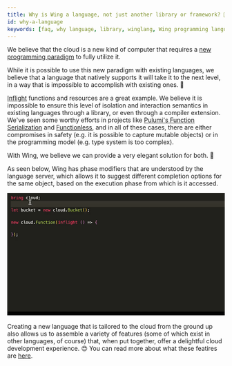 ```yaml
---
title: Why is Wing a language, not just another library or framework? 🤔
id: why-a-language
keywords: [faq, why language, library, winglang, Wing programming language, Wing language]
---
```


We believe that the cloud is a new kind of computer that requires a [new programming paradigm](https://docs.winglang.io/#what-is-a-cloud-oriented-language) to fully utilize it.

While it is possible to use this new paradigm with existing languages, we believe that a language that natively supports it will take it to the next level, in a way that is impossible to accomplish with existing ones. 🚀

[Inflight](https://docs.winglang.io/concepts/inflights) functions and resources are a great example. We believe it is impossible to ensure this level of isolation and interaction semantics in existing languages through a library, or even through a compiler extension. We've seen some worthy efforts in projects like [Pulumi's Function Serialization](https://www.pulumi.com/docs/intro/concepts/function-serialization/) and [Functionless](https://functionless.org/), and in all of these cases, there are either compromises in safety (e.g. it is possible to capture mutable objects) or in the programming model (e.g. type system is too complex).

With Wing, we believe we can provide a very elegant solution for both. 🌟

As seen below, Wing has phase modifiers that are understood by the language server, which allows it to suggest different completion options for the same object, based on the execution phase from which is it accessed.

[![Same object - different interfaces](./diff-interfaces.gif)](https://youtu.be/y7OGRC2f5gk)

Creating a new language that is tailored to the cloud from the ground up also allows us to assemble a variety of features (some of which exist in other languages, of course) that, when put together, offer a delightful cloud development experience. 😍
You can read more about what these featires are [here](https://docs.winglang.io/faq/good-fit).

